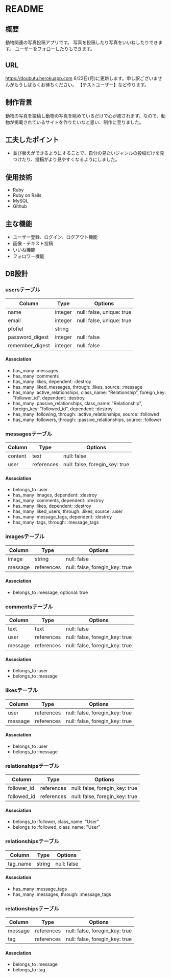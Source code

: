 # README

## 概要
動物関連の写真投稿アプリです。
写真を投稿したり写真をいいねしたりできます。
ユーザーをフォローしたりもできます。

## URL
https://doubutu.herokuapp.com
6/22日(月)に更新します。申し訳ございませんがもうしばらくお待ちください。
【テストユーザー】など作ります。

## 制作背景
動物の写真を投稿し動物の写真を眺めているだけで心が癒されます。なので、動物が掲載されているサイトを作りたいなと思い、制作に至りました。

## 工夫したポイント
- 並び替えができるようにすることで、自分の見たいジャンルの投稿だけを見つけたり、投稿がより見やすくなるようにしました。

## 使用技術
- Ruby
- Ruby on Rails
- MySQL
- Github

## 主な機能
- ユーザー登録、ログイン、ログアウト機能
- 画像・テキスト投稿
- いいね機能
- フォロワー機能

## DB設計
### usersテーブル

|Column|Type|Options|
|------|----|-------|
|name|integer|null: false, unique: true|
|email|integer|null: false, unique: true|
|pfofiel|string|
|password_digest|integer|null: false|
|remember_digest|integer|null: false|

#### Association
- has_many :messages
- has_many :comments
- has_many :likes,  dependent: :destroy
- has_many :liked_messages, through: :likes, source: :message
- has_many :active_relationships, class_name: "Relationship",
                                  foreign_key: "follower_id",
                                  dependent:  :destroy
- has_many :passive_relationships, class_name: "Relationship",
                                   foreign_key: "followed_id",
                                   dependent: :destroy
- has_many :following, through: :active_relationships,  source: :followed
- has_many :followers, through: :passive_relationships, source: :follower


### messagesテーブル

|Column|Type|Options|
|------|----|-------|
|content|text|null: false|
|user|references|null: false, foregin_key: true|

#### Association
- belongs_to :user
- has_many   :images,       dependent: :destroy
- has_many   :comments,     dependent: :destroy
- has_many   :likes,        dependent: :destroy
- has_many   :liked_users,  through: :likes, source: :user
- has_many   :message_tags, dependent: :destroy
- has_many   :tags,         through: :message_tags


### imagesテーブル

|Column|Type|Options|
|------|----|-------|
|image|string|null: false|
|message|references|null: false, foregin_key: true|

#### Association
- belongs_to  :message,  optional: true

### commentsテーブル

|Column|Type|Options|
|------|----|-------|
|text|text|null: false|
|user|references|null: false, foregin_key: true|
|message|references|null: false, foregin_key: true|

#### Association
- belongs_to :user
- belongs_to :message

### likesテーブル

|Column|Type|Options|
|------|----|-------|
|user|references|null: false, foregin_key: true|
|message|references|null: false, foregin_key: true|

#### Association
- belongs_to :user
- belongs_to :message

### relationshipsテーブル

|Column|Type|Options|
|------|----|-------|
|follower_id|references|null: false, foregin_key: true|
|followed_id|references|null: false, foregin_key: true|

#### Association
- belongs_to :follower, class_name: "User"
- belongs_to :followed, class_name: "User"

### relationshipsテーブル

|Column|Type|Options|
|------|----|-------|
|tag_name|string|null: false|

#### Association
- has_many :message_tags
- has_many :messages,  through: :message_tags

### relationshipsテーブル

|Column|Type|Options|
|------|----|-------|
|message|references|null: false, foregin_key: true|
|tag|references|null: false, foregin_key: true|

#### Association
- belongs_to :message
- belongs_to :tag